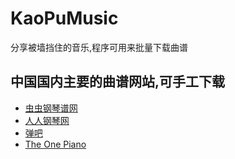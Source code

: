 # KaoPuMusic
分享被墙挡住的音乐,程序可用来批量下载曲谱

## 中国国内主要的曲谱网站,可手工下载
* [虫虫钢琴谱网](http://www.gangqinpu.com/) 
* [人人钢琴网](https://www.everyonepiano.cn/home)
* [弹吧](http://www.tan8.com/)
* [The One Piano](http://edu.1tai.com/)

